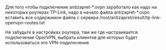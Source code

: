 Для того чтобы подключение antizapret-\*.ovpn заработало как надо на некоторых роутерах TP-Link, надо в начало файла antizapret-\*.ovpn вставить все содержимое файла с сервера /root/antizapret/result/tp-link-openvpn-routes.txt

Не забудьте в настройках роутера, там же где настраивается подключение OpenVPN, выбрать клиентов для которых будет использоваться это VPN-подключение 
